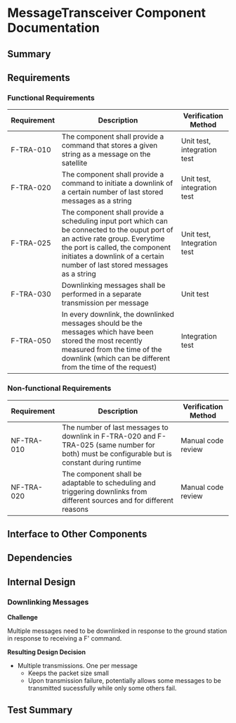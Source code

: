 # MessageTransceiver Component Documentation
## Summary
## Requirements
### Functional Requirements
Requirement | Description | Verification Method
----------- | ----------- | -------------------
F-TRA-010 | The component shall provide a command that stores a given string as a message on the satellite | Unit test, integration test
F-TRA-020 | The component shall provide a command to initiate a downlink of a certain number of last stored messages as a string | Unit test, integration test
F-TRA-025 | The component shall provide a scheduling input port which can be connected to the ouput port of an active rate group. Everytime the port is called, the component initiates a downlink of a certain number of last stored messages as a string | Unit test, Integration test
F-TRA-030 | Downlinking messages shall be performed in a separate transmission per message | Unit test 
F-TRA-050 | In every downlink, the downlinked messages should be the messages which have been stored the most recently measured from the time of the downlink (which can be different from the time of the request) | Integration test


### Non-functional Requirements
Requirement | Description | Verification Method
----------- | ----------- | -------------------
NF-TRA-010 | The number of last messages to downlink in F-TRA-020 and F-TRA-025 (same number for both) must be configurable but is constant during runtime | Manual code review
NF-TRA-020 | The component shall be adaptable to scheduling and triggering downlinks from different sources and for different reasons | Manual code review
## Interface to Other Components
## Dependencies
## Internal Design
### Downlinking Messages
**Challenge**

Multiple messages need to be downlinked in response to the ground station in response to receiving a F' command.

**Resulting Design Decision**

* Multiple transmissions. One per message
    * Keeps the packet size small
    * Upon transmission failure, potentially allows some messages to be transmitted sucessfully while only some others fail.


## Test Summary